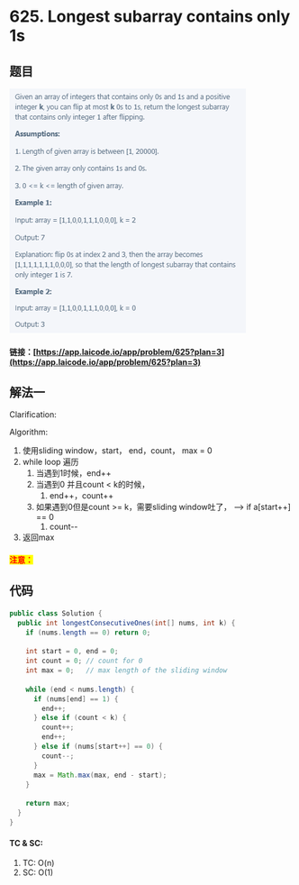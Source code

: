 # 625. Longest subarray contains only 1s

## 题目

![](<../../.gitbook/assets/image (50).png>)

#### 链接：[https://app.laicode.io/app/problem/625?plan=3](https://app.laicode.io/app/problem/625?plan=3)

## 解法一

Clarification:&#x20;

Algorithm:&#x20;

1. 使用sliding window，start， end，count， max = 0
2. while loop 遍历
   1. 当遇到1时候，end++
   2. 当遇到0 并且count < k的时候，
      1. end++，count++
   3. 如果遇到0但是count >= k，需要sliding window吐了， --> if a\[start++] == 0
      1. count--
3. 返回max

#### <mark style="color:red;">注意：</mark>

## 代码

```java
public class Solution {
  public int longestConsecutiveOnes(int[] nums, int k) {
    if (nums.length == 0) return 0;

    int start = 0, end = 0;
    int count = 0; // count for 0
    int max = 0;   // max length of the sliding window 

    while (end < nums.length) {
      if (nums[end] == 1) {
        end++;
      } else if (count < k) {
        count++;
        end++;
      } else if (nums[start++] == 0) {
        count--;
      }
      max = Math.max(max, end - start);
    }

    return max;
  }
}
```

#### TC & SC:&#x20;

1. TC: O(n)
2. SC: O(1)
